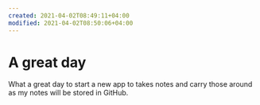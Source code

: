 ```yaml
---
created: 2021-04-02T08:49:11+04:00
modified: 2021-04-02T08:50:06+04:00
---
```


# A great day

What a great day to start a new app to takes notes and carry those around as my notes will be stored in GitHub.